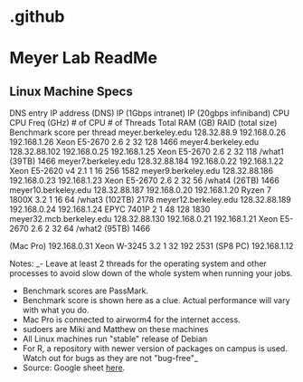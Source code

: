 # .github
# Meyer Lab ReadMe
## Linux Machine Specs
DNS entry	IP address (DNS)	IP (1Gbps intranet)	IP (20gbps infiniband)	CPU	CPU Freq (GHz)	# of CPU	# of Threads	Total RAM (GB)	RAID (total size)	Benchmark score per thread
meyer.berkeley.edu	128.32.88.9	192.168.0.26	192.168.1.26	Xeon E5-2670	2.6	2	32	128		1466
meyer4.berkeley.edu	128.32.88.102	192.168.0.25	192.168.1.25	Xeon E5-2670	2.6	2	32	118	/what1 (39TB)	1466
meyer7.berkeley.edu	128.32.88.184	192.168.0.22	192.168.1.22	Xeon E5-2620 v4	2.1	1	16	256		1582
meyer9.berkeley.edu	128.32.88.186	192.168.0.23	192.168.1.23	Xeon E5-2670	2.6	2	32	56	/what4 (26TB)	1466
meyer10.berkeley.edu	128.32.88.187	192.168.0.20	192.168.1.20	Ryzen 7 1800X	3.2	1	16	64	/what3 (102TB)	2178
meyer12.berkeley.edu	128.32.88.189	192.168.0.24	192.168.1.24	EPYC 7401P	2	1	48	128		1830
meyer32.mcb.berkeley.edu	128.32.88.130	192.168.0.21	192.168.1.21	Xeon E5-2670	2.6	2	32	64	/what2 (95TB)	1466
										
(Mac Pro)		192.168.0.31		Xeon W-3245	3.2	1	32	192		2531
(SP8 PC)			192.168.1.12							

Notes:
_- Leave at least 2 threads for the operating system and other processes to avoid slow down of the whole system when running your jobs.
- Benchmark scores are PassMark.  
- Benchmark score is shown here as a clue.  Actual performance will vary with what you do.
- Mac Pro is connected to airworm4 for the internet access.  
- sudoers are Miki and Matthew on these machines
- All Linux machines run "stable" release of Debian
- For R, a repository with newer version of packages on campus is used.  Watch out for bugs as they are not "bug-free"_
- Source: Google sheet [here]([url](https://docs.google.com/spreadsheets/d/1fpQsdqZNJdOhjlHE9Ld4hPGy5QZ_tywZROQtIjrfATE/edit#gid=0)).

## 
